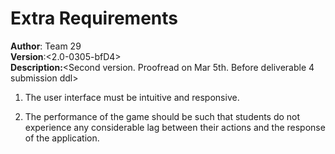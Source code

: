 # Extra Requirements

**Author**: Team 29  
**Version**:\<2.0-0305-bfD4\>   
**Description:**\<Second version. Proofread on Mar 5th. Before deliverable 4 submission ddl>

1. The user interface must be intuitive and responsive.

2. The performance of the game should be such that 
students do not experience any considerable lag between their actions and the response of the application.
